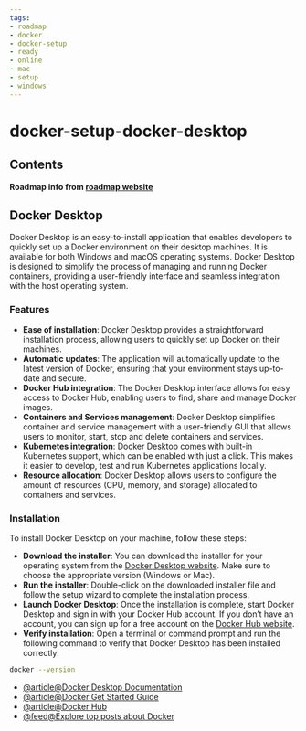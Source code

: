 ```yaml
---
tags:
- roadmap
- docker
- docker-setup
- ready
- online
- mac
- setup
- windows
---
```


# docker-setup-docker-desktop

## Contents

__Roadmap info from [roadmap website](https://roadmap.sh/docker/installation-setup/docker-desktop)__

## Docker Desktop

Docker Desktop is an easy-to-install application that enables developers to quickly set up a Docker environment on their desktop machines. It is available for both Windows and macOS operating systems. Docker Desktop is designed to simplify the process of managing and running Docker containers, providing a user-friendly interface and seamless integration with the host operating system.

### Features

* __Ease of installation__: Docker Desktop provides a straightforward installation process, allowing users to quickly set up Docker on their machines.
* __Automatic updates__: The application will automatically update to the latest version of Docker, ensuring that your environment stays up-to-date and secure.
* __Docker Hub integration__: The Docker Desktop interface allows for easy access to Docker Hub, enabling users to find, share and manage Docker images.
* __Containers and Services management__: Docker Desktop simplifies container and service management with a user-friendly GUI that allows users to monitor, start, stop and delete containers and services.
* __Kubernetes integration__: Docker Desktop comes with built-in Kubernetes support, which can be enabled with just a click. This makes it easier to develop, test and run Kubernetes applications locally.
* __Resource allocation__: Docker Desktop allows users to configure the amount of resources (CPU, memory, and storage) allocated to containers and services.

### Installation

To install Docker Desktop on your machine, follow these steps:

* __Download the installer__: You can download the installer for your operating system from the [Docker Desktop website](https://www.docker.com/products/docker-desktop). Make sure to choose the appropriate version (Windows or Mac).
* __Run the installer__: Double-click on the downloaded installer file and follow the setup wizard to complete the installation process.
* __Launch Docker Desktop__: Once the installation is complete, start Docker Desktop and sign in with your Docker Hub account. If you don’t have an account, you can sign up for a free account on the [Docker Hub website](https://hub.docker.com/).
* __Verify installation__: Open a terminal or command prompt and run the following command to verify that Docker Desktop has been installed correctly:

```bash
docker --version

```

* [@article@Docker Desktop Documentation](https://docs.docker.com/desktop/)
* [@article@Docker Get Started Guide](https://docs.docker.com/get-started/)
* [@article@Docker Hub](https://hub.docker.com/)
* [@feed@Explore top posts about Docker](https://app.daily.dev/tags/docker?ref=roadmapsh)
